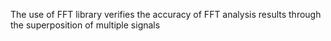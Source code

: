 The use of FFT library verifies the accuracy of FFT analysis results through the superposition of multiple signals
